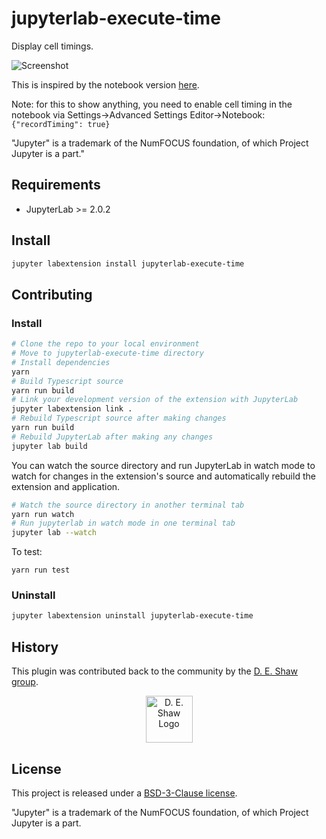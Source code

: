 # jupyterlab-execute-time

Display cell timings.

![Screenshot](https://github.com/deshaw/jupyterlab-execute-time/blob/master/docs/execute-time-screenshot.png 'Execute Time Screenshot')

This is inspired by the notebook version [here](https://github.com/ipython-contrib/jupyter_contrib_nbextensions/blob/master/src/jupyter_contrib_nbextensions/nbextensions/execute_time).

Note: for this to show anything, you need to enable cell timing in the notebook via Settings->Advanced Settings Editor->Notebook: `{"recordTiming": true}`

"Jupyter" is a trademark of the NumFOCUS foundation, of which Project Jupyter is a part."
## Requirements

- JupyterLab >= 2.0.2

## Install

```bash
jupyter labextension install jupyterlab-execute-time
```

## Contributing

### Install

```bash
# Clone the repo to your local environment
# Move to jupyterlab-execute-time directory
# Install dependencies
yarn
# Build Typescript source
yarn run build
# Link your development version of the extension with JupyterLab
jupyter labextension link .
# Rebuild Typescript source after making changes
yarn run build
# Rebuild JupyterLab after making any changes
jupyter lab build
```

You can watch the source directory and run JupyterLab in watch mode to watch for changes in the extension's source and automatically rebuild the extension and application.

```bash
# Watch the source directory in another terminal tab
yarn run watch
# Run jupyterlab in watch mode in one terminal tab
jupyter lab --watch
```

To test:

```
yarn run test
```

### Uninstall

```bash
jupyter labextension uninstall jupyterlab-execute-time
```

## History

This plugin was contributed back to the community by the [D. E. Shaw group](https://www.deshaw.com/).

<p align="center">
    <a href="https://www.deshaw.com">
       <img src="https://www.deshaw.com/assets/logos/black_logo_417x125.png" alt="D. E. Shaw Logo" height="75" >
    </a>
</p>

## License
This project is released under a [BSD-3-Clause license](https://github.com/deshaw/jupyterlab-execute-time/blob/master/LICENSE.txt).

"Jupyter" is a trademark of the NumFOCUS foundation, of which Project Jupyter is a part.
